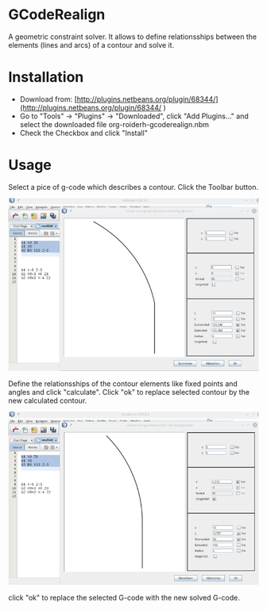 # GCodeRealign

A geometric constraint solver. It allows to define relationsships between the elements (lines and arcs) of a contour and solve it.

# Installation

* Download from: [http://plugins.netbeans.org/plugin/68344/](http://plugins.netbeans.org/plugin/68344/ )
* Go to "Tools" -> "Plugins" -> "Downloaded", click "Add Plugins..." and select the downloaded file org-roiderh-gcoderealign.nbm
* Check the Checkbox and click "Install"

# Usage

Select a pice of g-code which describes a contour. Click the Toolbar button.

![Selected g-code which describes the contour with form for constraints](GcodeRealign_screen_before.png )

Define the relationsships of the contour elements like fixed points and angles and click "calculate".
Click "ok" to replace selected contour by the new calculated contour.

![Already solved the contour](GcodeRealign_screen_after.png )

click "ok" to replace the selected G-code with the new solved G-code.

